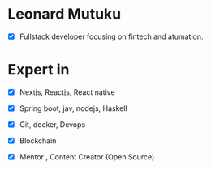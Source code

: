# Leonard Mutuku
- [x] Fullstack developer focusing on fintech and atumation.
# Expert in
 - [x] Nextjs, Reactjs, React native
 - [x] Spring boot, jav, nodejs, Haskell
 - [x] Git, docker, Devops
 - [X] Blockchain
-  [X] Mentor , Content Creator (Open Source)

